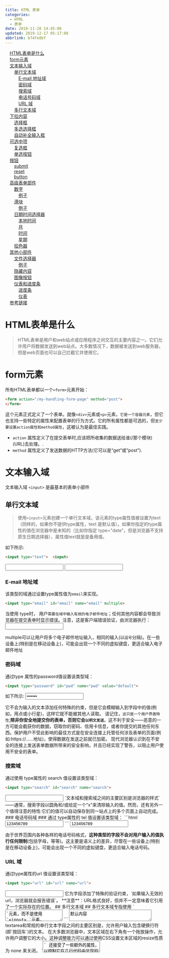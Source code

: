 ```yaml
---
title: HTML 表单
categories: 
  - HTML
  - 表单
date: 2018-11-28 14:45:08
updated: 2019-12-17 05:17:08
abbrlink: b74fe8bf
---
```

<div id='my_toc'><a href="/blog/b74fe8bf/#HTML表单是什么" class="header_1">HTML表单是什么</a><br><a href="/blog/b74fe8bf/#form元素" class="header_1">form元素</a><br><a href="/blog/b74fe8bf/#文本输入域" class="header_1">文本输入域</a><br><a href="/blog/b74fe8bf/#单行文本域" class="header_2">单行文本域</a><br><a href="/blog/b74fe8bf/#E-mail-地址域" class="header_3">E-mail 地址域</a><br><a href="/blog/b74fe8bf/#密码域" class="header_3">密码域</a><br><a href="/blog/b74fe8bf/#搜索域" class="header_3">搜索域</a><br><a href="/blog/b74fe8bf/#电话号码域" class="header_3">电话号码域</a><br><a href="/blog/b74fe8bf/#URL-域" class="header_3">URL 域</a><br><a href="/blog/b74fe8bf/#多行文本域" class="header_2">多行文本域</a><br><a href="/blog/b74fe8bf/#下拉内容" class="header_1">下拉内容</a><br><a href="/blog/b74fe8bf/#选择框" class="header_2">选择框</a><br><a href="/blog/b74fe8bf/#多选选择框" class="header_2">多选选择框</a><br><a href="/blog/b74fe8bf/#自动补全输入框" class="header_2">自动补全输入框</a><br><a href="/blog/b74fe8bf/#可选中项" class="header_1">可选中项</a><br><a href="/blog/b74fe8bf/#复选框" class="header_2">复选框</a><br><a href="/blog/b74fe8bf/#单选按钮" class="header_2">单选按钮</a><br><a href="/blog/b74fe8bf/#按钮" class="header_1">按钮</a><br><a href="/blog/b74fe8bf/#submit" class="header_2">submit</a><br><a href="/blog/b74fe8bf/#reset" class="header_2">reset</a><br><a href="/blog/b74fe8bf/#button" class="header_2">button</a><br><a href="/blog/b74fe8bf/#高级表单部件" class="header_1">高级表单部件</a><br><a href="/blog/b74fe8bf/#数字" class="header_2">数字</a><br><a href="/blog/b74fe8bf/#例子" class="header_3">例子</a><br><a href="/blog/b74fe8bf/#滑块" class="header_2">滑块</a><br><a href="/blog/b74fe8bf/#例子" class="header_3">例子</a><br><a href="/blog/b74fe8bf/#日期时间选择器" class="header_2">日期时间选择器</a><br><a href="/blog/b74fe8bf/#本地时间" class="header_3">本地时间</a><br><a href="/blog/b74fe8bf/#月" class="header_3">月</a><br><a href="/blog/b74fe8bf/#时间" class="header_3">时间</a><br><a href="/blog/b74fe8bf/#星期" class="header_3">星期</a><br><a href="/blog/b74fe8bf/#拾色器" class="header_2">拾色器</a><br><a href="/blog/b74fe8bf/#其他小部件" class="header_1">其他小部件</a><br><a href="/blog/b74fe8bf/#文件选择器" class="header_2">文件选择器</a><br><a href="/blog/b74fe8bf/#例子" class="header_3">例子</a><br><a href="/blog/b74fe8bf/#隐藏内容" class="header_2">隐藏内容</a><br><a href="/blog/b74fe8bf/#图像按钮" class="header_2">图像按钮</a><br><a href="/blog/b74fe8bf/#仪表和进度条" class="header_2">仪表和进度条</a><br><a href="/blog/b74fe8bf/#进度条" class="header_3">进度条</a><br><a href="/blog/b74fe8bf/#仪表" class="header_3">仪表</a><br><a href="/blog/b74fe8bf/#参考链接" class="header_1">参考链接</a><br></div>
<style>.header_1{margin-left: 1em;}.header_2{margin-left: 2em;}.header_3{margin-left: 3em;}.header_4{margin-left: 4em;}.header_5{margin-left: 5em;}.header_6{margin-left: 6em;}</style>
<!--more-->
<script>if (navigator.platform.search('arm')==-1){document.getElementById('my_toc').style.display = 'none';}var e,p = document.getElementsByTagName('p');while (p.length>0) {e = p[0];e.parentElement.removeChild(e);}</script>

<!--end-->
# HTML表单是什么 #
> HTML表单是用户和web站点或应用程序之间交互的主要内容之一。它们允许用户将数据发送到web站点。大多数情况下，数据被发送到web服务器，但是web页面也可以自己拦截它并使用它。
# form元素 #
所有HTML表单都以一个`<form>`元素开始：
```html
<form action="/my-handling-form-page" method="post">
</form>
```
这个元素正式定义了一个表单。就像`<div>`元素或`<p>`元素，`它是一个容器元素`，但它也支持一些特定的属性来配置表单的行为方式。它的所有属性都是可选的，但`至少要设置action属性和method属性`，这被认为是最佳实践。
- `action` 属性定义了在提交表单时,应该把所收集的数据送给谁(/那个模块)(URL)去处理。.
- `method` 属性定义了发送数据的HTTP方法(它可以是“get”或“post”).

# 文本输入域 #
文本输入域 `<input>` 是最基本的表单小部件
## 单行文本域 ##
> 使用`<input>`元素创建一个单行文本域，该元素的type属性值被设置为text （同样的，如果你不提供type属性，text 是默认值）。如果你指定的type属性的值在浏览器中是未知的（比如你指定 type="date"，但是浏览器不支持原生日期选择器），属性值text就是是备用值。

如下所示:
```html
<input type="text">  <input>
```
<input type="text">  <input>

### E-mail 地址域 ###
该类型的域通过设置type属性值为`email`来实现。
```html
<input type="email" id="email" name="email" multiple>
```
当使用 type时， 用户`需要在域中输入有效的电子邮件地址`；任何其他内容都会导致浏览器在提交表单时显示错误。注意，这是客户端错误验证，由浏览器执行：
<input type="email" id="email" name="email" multiple>

multiple可以让用户将多个电子邮件地址输入，相同的输入(以`逗号`分隔)。在一些设备上(特别是在移动设备上)，可能会出现一个不同的虚拟键盘，更适合输入电子邮件地址
### 密码域 ###
通过type 属性的password值设置该类型域：
```html
<input type="password" id="pwd" name="pwd" value="default">
```
如下所示:
<input type="password" id="pwd" name="pwd" value="default">

它不会为输入的文本添加任何特殊的约束，但是它会模糊输入到字段中的值(例如，用点或小行星)，这样它就不能被其他人读取。
请记住，`这只是一个用户界面特性`;**除非你安全地提交你的表单，否则它会`以明文发送`**，这不利于安全——恶意的一方可能会截获你的数据，窃取你的密码、信用卡信息，或者你提交的其他任何东西。保护用户不受此影响的最佳方式是在安全连接上托管任何涉及表单的页面(例如:https://……地址)，使得数据在发送之前就已加密。
现代浏览器认识到在不安全的连接上发送表单数据所带来的安全影响，并且已经实现了警告，以阻止用户使用不安全的表单。
### 搜索域 ###
通过使用 type属性的 search 值设置该类型域：
```html
<input type="search" id="search" name="search">
```
<input type="search" id="search" name="search">
`文本域和搜索域之间的主要区别是浏览器的样式`——通常，搜索字段以圆角和/或给定一个“x”来清除输入的值。然而，还有另外一个值得注意的特性:它们的值可以自动保存到同一站点上的多个页面上自动完成。
### 电话号码域 ###
通过 type属性的 tel 值设置该类型域：
```html
<input type="tel" id="tel" name="tel" value="123456789">
```
<input type="tel" id="tel" name="tel" value="123456789">

由于世界范围内各种各样的电话号码格式，**这种类型的字段不会对用户输入的值执行任何限制**(包括字母，等等)。这主要是语义上的差异，尽管在一些设备上(特别是在移动设备上)，可能会出现一个不同的虚拟键盘，更适合输入电话号码。
### URL 域 ###
通过type属性的url 值设置该类型域：
```html
<input type="url" id="url" name="url">
```
<input type="url" id="url" name="url">
它为字段添加了特殊的验证约束，`如果输入无效的url，浏览器就会报告错误`。
**注意**：URL格式良好，但并不一定意味着它引用了一个实际存在的位置。
## 多行文本域 ##
多行文本域专指使用 `<textarea>`元素，而不是使用`<input> `元素。
```html
<textarea cols="30" rows="2">默认内容</textarea>
```
<textarea cols="30" rows="2">默认内容</textarea>
textarea和常规的单行文本字段之间的主要区别是，允许用户输入包含硬换行符(即`按回车`)的文本。
在大多数浏览器中，文本区域在右下角有一个拖放操作，允许用户调整它的大小。这种调整能力可以通过使用CSS设置文本区域的resize性质为 none 来关闭。
`<textarea>` 还接受了一些额外的属性，以控制它在几行代码中呈现的效果 (除此以外还有其他几个)：
**`<textarea>` 元素属性**

|属性名|默认值|描述|
|-|-|-|
|cols|20|文本控件的可见宽度，平均字符宽度。|
|rows||    控制的可见文本行数。|
|wrap|soft|表示控件是如何包装文本的。可能的值：hard 或 soft|
这里有两个关键点需要注意：
- 如果您想为`<input>`元素定义一个默认值，那么您`必须使用value属性`;
- 对于`<textarea>`元素，默认的文本放在起始标记`<textarea>`和的结束标记`</textarea>`之间。
- ** `<textarea>`元素只接受文本内容**；这意味着`将任何HTML内容放入<textarea>中都呈现为纯文本内容`。

# 下拉内容 #
下拉窗口小部件是一种简单的方法，可以让用户选择众多选项中的一个，而不需要占用用户界面的太多空间。**HTML有两种类型的下拉内容**:
- select box
- autocomplete box。

在这两种情况下，交互都是相同的——一旦控件被激活，浏览器就会显示用户可以选择的值列表
## 选择框 ##
一个选择框是用`<select>`元素创建的，其中有一个或多个`<option>`元素作为子元素，每个元素都指定了其中一个可能的值。
```html
<select id="simple" name="simple">
  <option>Banana</option>
  <option>Cherry</option>
  <option>Lemon</option>
</select>
```
如下所示:
<hr><select id="simple" name="simple"><option>Banana</option><option>Cherry</option><option>Lemon</option></select><hr>

如果需要，可以使用selected属性在所需的`<option>`元素上设置选择框的默认值，然后在页面加载时选择该选项。`<option>`元素也可以嵌套在`<optgroup>`元素中，以创建视觉相关的组值：

```html
<select id="groups" name="groups">
  <optgroup label="fruits">
    <option>Banana</option>
    <option selected>Cherry</option>
    <option>Lemon</option>
  </optgroup>
  <optgroup label="vegetables">
    <option>Carrot</option>
    <option>Eggplant</option>
    <option>Potato</option>
  </optgroup>
</select>
```
<hr><select id="groups" name="groups"><optgroup label="fruits"><option>Banana</option><option selected>Cherry</option><option>Lemon</option></optgroup><optgroup label="vegetables"><option>Carrot</option><option>Eggplant</option><option>Potato</option></optgroup>
</select><hr>

**如果一个`<option>`元素设置了value属性，那么当提交表单时该属性的值就会被发送**。如果忽略了value属性，则使用`<option>`元素的内容作为选择框的值。
在`<optgroup>`元素中，label属性显示在值之前，**但即使它看起来有点像一个选项，它也不是可选的**。
## 多选选择框 ##
默认情况下，选择框只允许用户选择一个值。通过将`multiple`属性添加到`<select>`元素，您可以允许用户`通过操作系统提供的默认机制来选择`几个值。 (如， `同时按下 Cmd/Ctrl 并点击多个值`).

注意：在多个选项选择框的情况下，选择框不再显示值为下拉内容——相反，它们都显示在一个列表中。
```html
<select multiple id="multi" name="multi">
  <option>Banana</option>
  <option>Cherry</option>
  <option>Lemon</option>
</select>
```
<hr><select multiple id="multi" name="multi"><option>Banana</option><option>Cherry</option><option>Lemon</option></select><hr>

注意：所有支持 `<select> `元素的浏览器也都支持 multiple 。
## 自动补全输入框 ##
您可以使用`<datalist>`元素来为表单小部件提供建议的、自动完成的值，并使用一些`<option>`子元素来指定要显示的值。
然后使用list属性将数据列表绑定到一个文本域(通常是一个` <input>` 元素)。
一旦数据列表与表单小部件相关联，它的选项用于自动完成用户输入的文本;通常，这是作为一个下拉框向用户展示的，在输入框中输入可能匹配的内容。
```html
<label for="myFruit">What's your favorite fruit?</label>
<input type="text" name="myFruit" id="myFruit" list="mySuggestion">
<datalist id="mySuggestion">
  <option>Apple</option>
  <option>Banana</option>
  <option>Blackberry</option>
  <option>Blueberry</option>
  <option>Lemon</option>
  <option>Lychee</option>
  <option>Peach</option>
  <option>Pear</option>
</datalist>
```
<hr><label for="myFruit">What's your favorite fruit?</label><input type="text" name="myFruit" id="myFruit" list="mySuggestion"><datalist id="mySuggestion"><option>Apple</option><option>Banana</option><option>Blackberry</option><option>Blueberry</option><option>Lemon</option><option>Lychee</option><option>Peach</option><option>Pear</option></datalist><hr>

注意： 根据HTML规范，`list 属性和<datalist>元素元素可以用于任何需要用户输入的小部件`。但是，除了文本(例如颜色或日期)，它应该如何工作还不清楚，不同的浏览器在不同的情况下会有不同的表现。正因为如此，`除了文本字段以外，要小心使用这个特性`。
# 可选中项 #
可选中项是状态可以通过单击它们来更改小部件。有两种可选中项：`复选框`和`单选按钮`。两者都使用checked属性，以指示该部件的默认状态: "选中"或"未选中"。
值得注意的是，这些小部件与其他表单小部件不一样。**对于大多数表单部件，一旦表单提交，所有具有name属性的小部件都会被发送，即使没有任何值被填**。**对于可选中项，只有在勾选时才发送它们的值。如果他们没有被勾选，就不会发送任何东西，甚至连他们的名字也没有**。
为了获得最大的可用性和可访问性，建议您在`<fieldset>`中包围每个相关项目的列表，并使用`<legend>`提供对列表的全面描述。每个单独的`<label>/<input>`元素都应该包含在它自己的列表项中(或者类似的)。正如在示例中显示的。

您还需要为这些类型的输入提供value属性，如果您想让它们具有意义——如果没有提供任何值，则复选框和单选按钮被赋予一个 on值。
## 复选框 ##
使用type属性值为checkbox的 `<input>`元素来创建一个复选框。
```html
<input type="checkbox" checked id="carrots" name="carrots" value="carrots">
```
<hr><input type="checkbox" checked id="carrots" name="carrots" value="carrots"><hr>

包含checked属性使复选框在页面加载时自动被选中。
## 单选按钮 ##

使用type属性值为radio的 `<input>`元素来创建一个单选按钮。
```html
<input type="radio" checked id="soup" name="meal">
```
<hr><input type="radio" checked id="soup" name="meal"><hr>

**几个单选按钮可以连接在一起**。如果它们的**name属性值相同，那么它们将被认为属于同一组的按钮**。`同一组中只有一个按钮可以同时被选`；这意味着当其中一个被选中时，所有其他的都将自动未选中。如果没有选中任何一个，那么整个单选按钮池就被认为处于未知状态，并且没有以表单的形式发送任何值。
```html
<fieldset>
  <legend>What is your favorite meal?</legend>
  <ul>
    <li>
      <label for="soup">Soup</label>
      <input type="radio" checked id="soup" name="meal" value="soup">
    </li>
    <li>
      <label for="curry">Curry</label>
      <input type="radio" id="curry" name="meal" value="curry">
    </li>
    <li>
      <label for="pizza">Pizza</label>
      <input type="radio" id="pizza" name="meal" value="pizza">
    </li>
  </ul>
</fieldset>
```
<hr><fieldset><legend>What is your favorite meal?</legend><ul><li><label for="soup">Soup</label><input type="radio" checked id="soup" name="meal" value="soup"></li><li><label for="curry">Curry</label><input type="radio" id="curry" name="meal" value="curry"></li><li><label for="pizza">Pizza</label><input type="radio" id="pizza" name="meal" value="pizza"></li></ul></fieldset><hr>

# 按钮 #
在HTML表单中，有三种按钮：
- Submit：将表单数据发送到服务器。
- Reset：将所有表单小部件重新设置为它们的默认值。
- Button：没有自动生效的按钮，但是可以使用JavaScript代码进行定制。如果您省略了type属性，那么这就是默认值。 

使用` <button>`元素或者`<input>`元素来创建一个按钮。type属性的值指定显示什么类型的按钮。
## submit ##
```html
<button type="submit">
    This a <br><strong>submit button</strong>
</button>
<input type="submit" value="This is a submit button">
```
<hr><button type="submit">This a <br><strong>submit button</strong>
</button>
<input type="submit" value="This is a submit button"><hr>

## reset ##
```html
<button type="reset">
    This a <br><strong>reset button</strong>
</button>
<input type="reset" value="This is a reset button">
```
<hr><button type="reset">This a <br><strong>reset button</strong></button><input type="reset" value="This is a reset button"><hr>

## button ##
```html
<button type="button">
    This an <br><strong>anonymous button</strong>
</button>
<input type="button" value="This is an anonymous button">
```
<hr><button type="button">This an <br><strong>anonymous button</strong></button><input type="button" value="This is an anonymous button"><hr>

不管您使用的是`<button>`元素还是`<input>`元素，**按钮的行为都是一样的**。然而，有一些显著的不同之处：
- 从示例中可以看到，**`<button>`元素允许您在它们的标签中使用HTML内容**，这些内容被插入到打开和关闭`<button>` 标签中。另一方面，`<input>`元素是空元素;它们的标签被插入到value属性中，因此只接受纯文本内容。
- 使用`<button>`元素，可以有一个不同于按钮标签的值(通过将其设置为value属性)。这在IE 8之前的版本中是不可靠的。

从技术上讲，使用`<button>`元素或`<input>`元素定义的按钮几乎没有区别。唯一值得注意的区别是按钮本身的标签。**在`<input>`元素中，标签只能是字符数据**，**而在`<button>`元素中，标签可以是HTML**，因此可以相应地进行样式化。
# 高级表单部件 #
在本节中，我们将介绍那些让用户输入复杂或不寻常数据的小部件。这包括精确的或近似的数字，日期和时间，或颜色。
## 数字 ##
用于数字的小部件是用`<input>`元素创建的，它的type属性设置为number。这个控件看起来像一个文本域，并且通常提供一些按钮来增加或减少小部件的值。
也可以：
- 通过设置min和max属性来约束该值。
- 通过设置step属性来指定增加和减少按钮更改小部件的值的数量。

### 例子 ###
```html
<input type="number" name="age" id="age" min="1" max="10" step="2">
```
<hr><input type="number" name="age" id="age" min="1" max="10" step="2"><hr>

这将创建一个数字小部件，其值被限制为1到10之间的任何值，而其增加和减少按钮 每次改变的值为2。在10以下的Internet Explorer版本中不支持number 输入。
## 滑块 ##
另一种选择数字的方法是使用滑块。从视觉上讲，**滑块比文本字段更不准确，因此它们被用来选择一个`确切值并不重要的数字`**。
滑块是通过把`<input>`元素的type属性值设置为range来创建的。正确配置滑块是很重要的；为了达到这个目的，我们强烈建议您设置min、max和step属性。
### 例子 ###
```html
<input type="range" name="beans" id="beans" min="0" max="500" step="10">
```
<hr><input type="range" name="beans" id="beans" min="0" max="500" step="10"><hr>

这个例子创建了一个滑块，它可能的值在0到500之间，而它的递增/递减按钮改变值的值是+10和-10。
滑块的一个问题是，它们不提供任何形式的视觉反馈，以了解当前的值是什么。您需要使用JavaScript来添加这一点，但这相对来说比较容易。在本例中，我们添加了一个空的`<span>`元素，其中我们将写入滑块的当前值，并在更改时更新它。
```html
<label for="beans">How many beans can you eat? </label><input type="range" name="beans" id="beans12345678" min="0" max="500" step="10" oninput="change()"> <span id="beancount123456789"></span>
```
可以使用一些简单的JavaScript实现
```javascript
<script>
function change() {
document.getElementById("beancount123456789").textContent = document.getElementById("beans12345678").value;
}
</script>
```
如下所示:
<hr><label for="beans">How many beans can you eat? </label><input type="range" name="beans" id="beans12345678" min="0" max="500" step="10" oninput="change()"> <span id="beancount123456789"></span><hr>
<script>
function change() { document.getElementById("beancount123456789").textContent = document.getElementById("beans12345678").value;}
</script>

这里设置了一个oninput事件处理程序，以便每次移动范围滑块时，都会将span textContent更新为新的输入值。
在10以下的Internet Explorer版本中不支持range 
## 日期时间选择器 ##
对于web开发人员来说，收集日期和时间值一直是一场噩梦。HTML5通过提供一种特殊的控制来处理这种特殊的数据，从而带来了一些增强。
使用`<input>`元素和一个type属性的适当的值来创建日期和时间控制，这取决于您是否希望收集日期、时间或两者。
### 本地时间 ###
这将创建一个小部件来显示和选择一个日期，但是没有任何特定的时区信息。
```html
<input type="datetime-local" name="datetime" id="datetime">
```
<hr><input type="datetime-local" name="datetime" id="datetime"><hr>

### 月 ###
这就创建了一个小部件来显示和挑选一个月。
```html
<input type="month" name="month" id="month">
```
<hr><input type="month" name="month" id="month"><hr>

### 时间 ###
这将创建一个小部件来显示并选择一个时间值。
```html
<input type="time" name="time" id="time">
```
<hr><input type="time" name="time" id="time"><hr>

### 星期 ###
这将创建一个小部件来显示并挑选一个星期号和它的年份。
```html
<input type="week" name="week" id="week">
```
<hr><input type="week" name="week" id="week"><hr>

所有日期和时间控制都可以使用min和max属性来约束。
```html
<label for="myDate">When are you available this summer?</label>
<input type="date" name="myDate" min="2013-06-01" max="2013-08-31" id="myDate">
```
<hr><label for="myDate">When are you available this summer?</label><input type="date" name="myDate" min="2013-06-01" max="2013-08-31" id="myDate"><hr>

警告——日期和时间窗口小部件仍然很不受支持。目前，Chrome、Edge和Opera都支持它们，但IE浏览器没有支持**，Firefox和Safari对这些都没有太大的支持**。
## 拾色器 ##
颜色总是有点难处理。有很多方式来表达它们:RGB值(十进制或十六进制)、HSL值、关键字等等。颜色小部件允许用户在文本和可视的方式中选择颜色。
一个颜色小部件是使用`<input>`元素创建的，它的type属性设置为值`color`。
```html
<input type="color" name="color" id="color">
```
<input type="color" name="color" id="color">

警告——颜色小部件支持它目前不是很好。IE中没有支持，Safari目前也不支持它。其他主要的浏览器都支持它。
# 其他小部件 #
还有一些其他的小部件由于它们非常特殊的行为而不能很容易地分类，但是它们仍然非常有用。
## 文件选择器 ##
HTML表单能够将文件发送到服务器；文件选择器小部件是用户如何选择一个或多个文件来发送的。
要创建一个文件选择器小部件，您可以使用`<input>`元素，它的type属性设置为`file`。`被接受的文件类型可以使用accept属性来约束。此外，如果您想让用户选择多个文件，那么可以通过添加multiple属性来实现`。
### 例子 ###
在本例中，创建一个文件选择器，请求图形图像文件。在本例中，允许用户选择多个文件。
```html
<input type="file" name="file" id="file" accept="image/*" multiple>
```
<hr><input type="file" name="file" id="file" accept="image/*" multiple><hr>

## 隐藏内容 ##
有时候，由于技术原因，有些数据是用表单发送的，但不显示给用户，这有时是很方便的。要做到这一点，您可以在表单中添加一个不可见的元素。要做到这一点，需要使用`<input>`和它的type属性设置为`hidden`值。
如果您创建了这样一个元素，就需要设置它的name和value属性：
```html
<input type="hidden" id="timestamp" name="timestamp" value="1286705410">
```
<hr><input type="hidden" id="timestamp" name="timestamp" value="1286705410"><hr>

## 图像按钮 ##
图像按钮控件是一个与`<img>`元素完全相同的元素，除了当用户点击它时，`它的行为就像一个提交按钮`(见上面)。
图像按钮是使用`<input>`元素创建的，`该元素的type属性设置为image值`。这个元素支持与`<img>`元素相同的属性，加上其他表单按钮支持的所有属性。
```html
<input type="image" alt="Click me!" src="my-img.png" width="80" height="30" />
```
<hr><input type="image" alt="Click me!" src="my-img.png" width="80" height="30" /><hr>

如果使用图像按钮来提交表单，这个小部件不会提交它的值；相反，在图像上单击的X和Y坐标是被提交的(坐标是相对于图像的，这意味着图像的左上角表示坐标0，0)，坐标被发送为两个键/值对：
- X值键是name属性的值，后面是字符串“.x”。
- Y值键是name属性的值，后面是字符串“.y”

例如，当您点击这个小部件的图像时，您将被发送到一个URL，如下所显示的
```
http://foo.com?pos.x=123&pos.y=456
```
## 仪表和进度条 ##
仪表和进度条是数值的可视化表示。
### 进度条 ###
一个进度条表示一个值，它会随着时间的变化而变化到最大的值，这个值由max属性指定。这样的一个bar是使用`<progress>`元素创建的。
```html
<progress max="100" value="75">75/100</progress>
```
<hr><progress max="100" value="75">75/100</progress><hr>

这是为了实现任何需要进度报告的内容，例如下载的总文件的百分比，或者问卷中填写的问题的数量。
`<progress>`元素中的内容是`不支持该元素的浏览器的回退`，以及辅助技术对其发出的声音。
### 仪表 ###
```html
<meter min="0" max="100" value="75" low="33" high="66" optimum="50">75</meter>
```
<meter min="0" max="100" value="75" low="33" high="66" optimum="50">75</meter>

`<meter>`元素中的内容是不支持该元素的浏览器的回退，以及辅助技术对其发出的声音。
对进度条和仪表的支持是相当不错的，**在Internet Explorer中没有支持，但是其他浏览器支持它**。
# 参考链接 #
[MDN-HTML表单指南](https://developer.mozilla.org/zh-CN/docs/Learn/HTML/Forms)
[MDN-原生表单部件](https://developer.mozilla.org/zh-CN/docs/Learn/HTML/Forms/The_native_form_widgets)
[MDN-&lt;input&gt;：输入（表单输入）元素](https://developer.mozilla.org/zh-CN/docs/Web/HTML/Element/Input)

